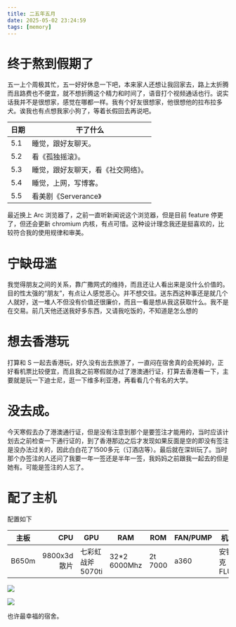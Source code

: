 ```yaml
---
title: 二五年五月
date: 2025-05-02 23:24:59
tags: [memory]
---
```


# 终于熬到假期了

五一上个周极其忙，五一好好休息一下吧，本来家人还想让我回家去，路上太折腾而且路费也不便宜，就不想折腾这个精力和时间了，语音打个视频通话也行。说实话我并不是很想家，感觉在哪都一样。我有个好友很想家，他很想他的拉布拉多犬。诶我也有点想我家小狗了，等着长假回去再说吧。

| 日期 | 干了什么                           |
| ---- | ---------------------------------- |
| 5.1  | 睡觉，跟好友聊天。                 |
| 5.2  | 看《孤独摇滚》。                   |
| 5.3  | 睡觉，跟好友聊天，看《社交网络》。 |
| 5.4  | 睡觉，上网，写博客。               |
| 5.5  | 看美剧《Serverance》               |

最近换上 Arc 浏览器了，之前一直听新闻说这个浏览器，但是目前 feature 停更了，但还会更新 chromium 内核，有点可惜。这种设计理念我还是挺喜欢的，比较符合我的使用规律和审美。

# 宁缺毋滥

我觉得朋友之间的关系，靠广撒网式的维持，而且还让人看出来是没什么价值的。目的性太强的“朋友”，有点让人感觉恶心。并不想交往。送东西这种事还是就几个人就好，送一堆人不但没有价值还很廉价，而且一看是想从我这获取什么。我不是在交易。前几天他还送我好多东西，又请我吃饭的，不知道是怎么想的

# 想去香港玩

打算和 S 一起去香港玩，好久没有出去旅游了，一直闷在宿舍真的会死掉的，正好看机票比较便宜，而且我之前寒假就办过了港澳通行证，打算去香港看一下，主要就是玩一下迪士尼，逛一下维多利亚港，再看看几个有名的大学。

# 没去成。

今天寒假去办了港澳通行证，但是没有注意到那个是要签注才能用的，当时应该计划去之前检查一下通行证的，到了香港那边之后才发现如果反面是空的即没有签注是没办法过关的，因此白白花了1500多元（订酒店等）。最后就在深圳玩了。当时那个办签注的人还问了我要一年一签还是半年一签，我妈妈之前跟我一起去的但是她有。可能是签注的人忘了。

# 配了主机

配置如下

| 主板  |         CPU | GPU              | RAM          | ROM     | FAN/PUMP | 机箱       |
| ----- | ----------: | ---------------- | ------------ | ------- | -------- | ---------- |
| B650m | 9800x3d散片 | 七彩虹战斧5070ti | 32*2 6000Mhz | 2t 7000 | a360     | 安钛克FLUX |

![](https://s2.loli.net/2025/06/21/lPkdAKvft8FDm2r.jpg)

![](https://s2.loli.net/2025/06/21/ZRAOau9Vl1bSkGe.jpg)

也许最幸福的宿舍。
